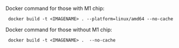 Docker command for those with M1 chip: 

```
 docker build -t <IMAGENAME> . --platform=linux/amd64 --no-cache
```

Docker command for those without M1 chip: 

```
 docker build -t <IMAGENAME> .  --no-cache
```
